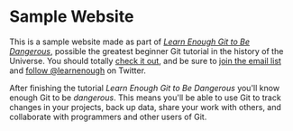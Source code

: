 # Sample Website

This is a sample website made as part of [*Learn Enough Git to Be Dangerous*](http:/learnenough.com/git-tutorial), possible the greatest beginner Git tutorial in the history of the Universe. You should totally [check it out](http:/learnenough.com/git-tutorial), and be sure to [join the email list](http://learnenough.com/#email_list) and [follow @learnenough](http://twitter.com/learnenough)
on Twitter.

After finishing the tutorial *Learn Enough Git to Be Dangerous* you'll know enough Git to be *dangerous*. This means you'll be able to use Git to track changes in your projects, back up data, share your work with others, and collaborate with programmers and other users of Git.

